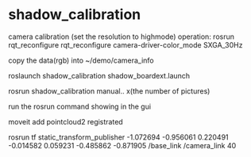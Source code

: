 # shadow_calibration
camera calibration (set the resolution to highmode)
operation:   rosrun rqt_reconfigure rqt_reconfigure
camera-driver-color_mode SXGA_30Hz


copy the data(rgb) into ~/demo/camera_info



roslaunch shadow_calibration shadow_boardext.launch


rosrun shadow_calibration manual..   x(the number of pictures)

run the rosrun command showing in the gui 


moveit add pointcloud2  registrated 

rosrun tf static_transform_publisher  -1.072694  -0.956061  0.220491  -0.014582  0.059231  -0.485862  -0.871905    /base_link /camera_link 40

